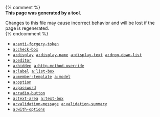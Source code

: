 
{% comment %}  
**This page was generated by a tool.**  

Changes to this file may cause incorrect behavior and will be lost if the page is
regenerated.  
{% endcomment %}

- [`a:anti-forgery-token`](../a/anti-forgery-token.html)
- [`a:check-box`](../a/check-box.html)
- [`a:display`](../a/display.html) &nbsp;[`a:display-name`](../a/display-name.html) &nbsp;[`a:display-text`](../a/display-text.html) &nbsp;[`a:drop-down-list`](../a/drop-down-list.html)
- [`a:editor`](../a/editor.html)
- [`a:hidden`](../a/hidden.html) &nbsp;[`a:http-method-override`](../a/http-method-override.html)
- [`a:label`](../a/label.html) &nbsp;[`a:list-box`](../a/list-box.html)
- [`a:member-template`](../a/member-template.html) &nbsp;[`a:model`](../a/model.html)
- [`a:option`](../a/option.html)
- [`a:password`](../a/password.html)
- [`a:radio-button`](../a/radio-button.html)
- [`a:text-area`](../a/text-area.html) &nbsp;[`a:text-box`](../a/text-box.html)
- [`a:validation-message`](../a/validation-message.html) &nbsp;[`a:validation-summary`](../a/validation-summary.html)
- [`a:with-options`](../a/with-options.html)
